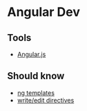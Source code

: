 Angular Dev
======

## Tools
* [Angular.js](https://angularjs.org)


## Should know
* [ng templates]()
* [write/edit directives]()


